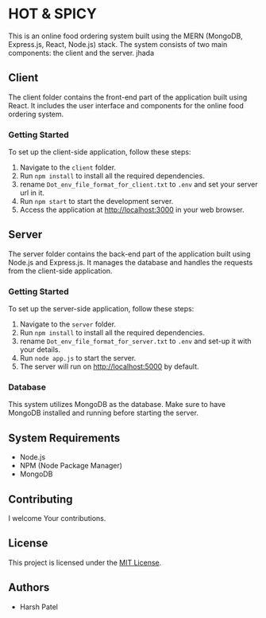 # HOT & SPICY 

This is an online food ordering system built using the MERN (MongoDB, Express.js, React, Node.js) stack. The system consists of two main components: the client and the server. jhada

## Client

The client folder contains the front-end part of the application built using React. It includes the user interface and components for the online food ordering system.

### Getting Started

To set up the client-side application, follow these steps:

1. Navigate to the `client` folder.
2. Run `npm install` to install all the required dependencies.
3. rename `Dot_env_file_format_for_client.txt` to `.env` and set your server url in it.
4. Run `npm start` to start the development server.
5. Access the application at [http://localhost:3000](http://localhost:3000) in your web browser.

## Server

The server folder contains the back-end part of the application built using Node.js and Express.js. It manages the database and handles the requests from the client-side application.

### Getting Started

To set up the server-side application, follow these steps:

1. Navigate to the `server` folder.
2. Run `npm install` to install all the required dependencies.
3. rename `Dot_env_file_format_for_server.txt` to `.env` and set-up it with your details.
5. Run `node app.js` to start the server.
6. The server will run on [http://localhost:5000](http://localhost:5000) by default.

### Database

This system utilizes MongoDB as the database. Make sure to have MongoDB installed and running before starting the server.

## System Requirements

- Node.js
- NPM (Node Package Manager)
- MongoDB

## Contributing

I welcome Your contributions.

## License

This project is licensed under the [MIT License](https://opensource.org/licenses/MIT).

## Authors

- Harsh Patel
